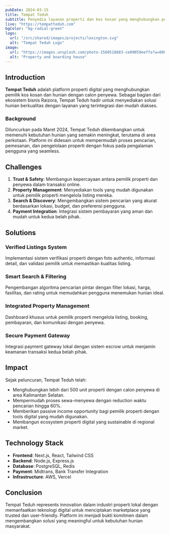 ```yaml
---
pubDate: 2024-03-15
title: Tempat Teduh
subtitle: Penyedia layanan properti dan kos kosan yang menghubungkan pemilik properti dengan pencari hunian. Platform yang menyediakan solusi hunian berkualitas dengan layanan terintegrasi untuk kemudahan sewa-menyewa.
live: "https://tempatteduh.com"
bgColor: "bg-radial-green"
logo:
  url: "/src/shared/images/projects/lexington.svg"
  alt: "Tempat Teduh Logo"
image:
  url: "https://images.unsplash.com/photo-1560518883-ce09059eeffa?w=800&h=600&fit=crop&crop=center"
  alt: "Property and boarding house"
---
```


## Introduction

**Tempat Teduh** adalah platform properti digital yang menghubungkan pemilik kos kosan dan hunian dengan calon penyewa. Sebagai bagian dari ekosistem bisnis Raizora, Tempat Teduh hadir untuk menyediakan solusi hunian berkualitas dengan layanan yang terintegrasi dan mudah diakses.

### Background

Diluncurkan pada Maret 2024, Tempat Teduh dikembangkan untuk memenuhi kebutuhan hunian yang semakin meningkat, terutama di area perkotaan. Platform ini didesain untuk mempermudah proses pencarian, pemesanan, dan pengelolaan properti dengan fokus pada pengalaman pengguna yang seamless.

## Challenges

1. **Trust & Safety**: Membangun kepercayaan antara pemilik properti dan penyewa dalam transaksi online.
2. **Property Management**: Menyediakan tools yang mudah digunakan untuk pemilik properti mengelola listing mereka.
3. **Search & Discovery**: Mengembangkan sistem pencarian yang akurat berdasarkan lokasi, budget, dan preferensi pengguna.
4. **Payment Integration**: Integrasi sistem pembayaran yang aman dan mudah untuk kedua belah pihak.

## Solutions

### Verified Listings System

Implementasi sistem verifikasi properti dengan foto authentic, informasi detail, dan validasi pemilik untuk memastikan kualitas listing.

### Smart Search & Filtering

Pengembangan algoritma pencarian pintar dengan filter lokasi, harga, fasilitas, dan rating untuk memudahkan pengguna menemukan hunian ideal.

### Integrated Property Management

Dashboard khusus untuk pemilik properti mengelola listing, booking, pembayaran, dan komunikasi dengan penyewa.

### Secure Payment Gateway

Integrasi payment gateway lokal dengan sistem escrow untuk menjamin keamanan transaksi kedua belah pihak.

## Impact

Sejak peluncuran, Tempat Teduh telah:

- Menghubungkan lebih dari 500 unit properti dengan calon penyewa di area Kalimantan Selatan.
- Mempermudah proses sewa-menyewa dengan reduction waktu pencarian hingga 60%.
- Memberikan passive income opportunity bagi pemilik properti dengan tools digital yang mudah digunakan.
- Membangun ecosystem properti digital yang sustainable di regional market.

## Technology Stack

- **Frontend**: Next.js, React, Tailwind CSS
- **Backend**: Node.js, Express.js
- **Database**: PostgreSQL, Redis
- **Payment**: Midtrans, Bank Transfer Integration
- **Infrastructure**: AWS, Vercel

## Conclusion

Tempat Teduh represents innovation dalam industri properti lokal dengan memanfaatkan teknologi digital untuk menciptakan marketplace yang trusted dan user-friendly. Platform ini menjadi bukti komitmen dalam mengembangkan solusi yang meaningful untuk kebutuhan hunian masyarakat.
